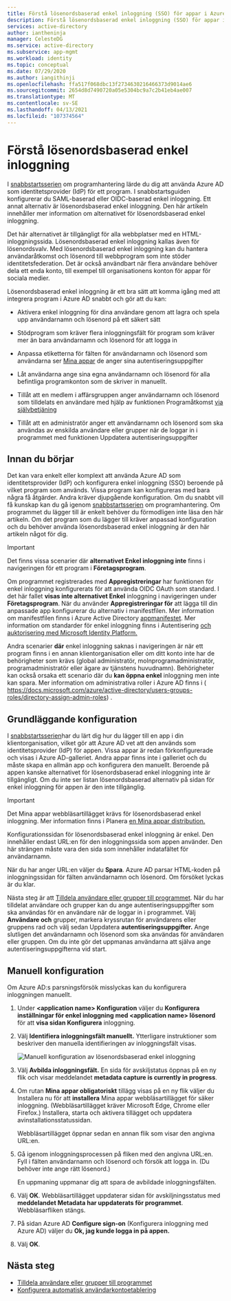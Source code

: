 ```yaml
---
title: Förstå lösenordsbaserad enkel inloggning (SSO) för appar i Azure Active Directory
description: Förstå lösenordsbaserad enkel inloggning (SSO) för appar i Azure Active Directory
services: active-directory
author: iantheninja
manager: CelesteDG
ms.service: active-directory
ms.subservice: app-mgmt
ms.workload: identity
ms.topic: conceptual
ms.date: 07/29/2020
ms.author: iangithinji
ms.openlocfilehash: ffa517f068dbc13f2734630216466373d9014ae6
ms.sourcegitcommit: 2654d8d7490720a05e5304bc9a7c2b41eb4ae007
ms.translationtype: MT
ms.contentlocale: sv-SE
ms.lasthandoff: 04/13/2021
ms.locfileid: "107374564"
---
```

# <a name="understand-password-based-single-sign-on"></a>Förstå lösenordsbaserad enkel inloggning

I [snabbstartsserien](view-applications-portal.md) om programhantering lärde du dig att använda Azure AD som identitetsprovider (IdP) för ett program. I snabbstartsguiden konfigurerar du SAML-baserad eller OIDC-baserad enkel inloggning. Ett annat alternativ är lösenordsbaserad enkel inloggning. Den här artikeln innehåller mer information om alternativet för lösenordsbaserad enkel inloggning. 

Det här alternativet är tillgängligt för alla webbplatser med en HTML-inloggningssida. Lösenordsbaserad enkel inloggning kallas även för lösenordsvalv. Med lösenordsbaserad enkel inloggning kan du hantera användaråtkomst och lösenord till webbprogram som inte stöder identitetsfederation. Det är också användbart när flera användare behöver dela ett enda konto, till exempel till organisationens konton för appar för sociala medier.

Lösenordsbaserad enkel inloggning är ett bra sätt att komma igång med att integrera program i Azure AD snabbt och gör att du kan:

- Aktivera enkel inloggning för dina användare genom att lagra och spela upp användarnamn och lösenord på ett säkert sätt

- Stödprogram som kräver flera inloggningsfält för program som kräver mer än bara användarnamn och lösenord för att logga in

- Anpassa etiketterna för fälten för användarnamn och lösenord som användarna ser [Mina appar](../user-help/my-apps-portal-end-user-access.md) de anger sina autentiseringsuppgifter

- Låt användarna ange sina egna användarnamn och lösenord för alla befintliga programkonton som de skriver in manuellt.

- Tillåt att en medlem i affärsgruppen anger användarnamn och lösenord som tilldelats en användare med hjälp av funktionen Programåtkomst [via självbetjäning](./manage-self-service-access.md)

-   Tillåt att en administratör anger ett användarnamn och lösenord som ska användas av enskilda användare eller grupper när de loggar in i programmet med funktionen Uppdatera autentiseringsuppgifter 

## <a name="before-you-begin"></a>Innan du börjar

Det kan vara enkelt eller komplext att använda Azure AD som identitetsprovider (IdP) och konfigurera enkel inloggning (SSO) beroende på vilket program som används. Vissa program kan konfigureras med bara några få åtgärder. Andra kräver djupgående konfiguration. Om du snabbt vill få kunskap kan du gå igenom [snabbstartsserien](view-applications-portal.md) om programhantering. Om programmet du lägger till är enkelt behöver du förmodligen inte läsa den här artikeln. Om det program som du lägger till kräver anpassad konfiguration och du behöver använda lösenordsbaserad enkel inloggning är den här artikeln något för dig.

> [!IMPORTANT] 
> Det finns vissa scenarier där **alternativet Enkel inloggning inte** finns i navigeringen för ett program i **Företagsprogram**. 
>
> Om programmet registrerades med **Appregistreringar** har funktionen för enkel inloggning konfigurerats för att använda OIDC OAuth som standard. I det här fallet **visas inte alternativet Enkel** inloggning i navigeringen under **Företagsprogram**. När du använder **Appregistreringar för** att lägga till din anpassade app konfigurerar du alternativ i manifestfilen. Mer information om manifestfilen finns i Azure Active Directory [appmanifestet](../develop/reference-app-manifest.md). Mer information om standarder för enkel inloggning finns i Autentisering [och auktorisering med Microsoft Identity Platform.](../develop/authentication-vs-authorization.md#authentication-and-authorization-using-the-microsoft-identity-platform) 
>
> Andra scenarier **där** enkel inloggning saknas i navigeringen är när ett program finns i en annan klientorganisation eller om ditt konto inte har de behörigheter som krävs (global administratör, molnprogramadministratör, programadministratör eller ägare av tjänstens huvudnamn). Behörigheter kan också orsaka ett scenario där du **kan öppna enkel** inloggning men inte kan spara. Mer information om administrativa roller i Azure AD finns i ( https://docs.microsoft.com/azure/active-directory/users-groups-roles/directory-assign-admin-roles) .


## <a name="basic-configuration"></a>Grundläggande konfiguration

I [snabbstartsserien](view-applications-portal.md)har du lärt dig hur du lägger till en app i din klientorganisation, vilket gör att Azure AD vet att den används som identitetsprovider (IdP) för appen. Vissa appar är redan förkonfigurerade och visas i Azure AD-galleriet. Andra appar finns inte i galleriet och du måste skapa en allmän app och konfigurera den manuellt. Beroende på appen kanske alternativet för lösenordsbaserad enkel inloggning inte är tillgängligt. Om du inte ser listan lösenordsbaserad alternativ på sidan för enkel inloggning för appen är den inte tillgänglig.

> [!IMPORTANT]
> Det Mina appar webbläsartillägget krävs för lösenordsbaserad enkel inloggning. Mer information finns i Planera [en Mina appar distribution.](my-apps-deployment-plan.md)

Konfigurationssidan för lösenordsbaserad enkel inloggning är enkel. Den innehåller endast URL:en för den inloggningssida som appen använder. Den här strängen måste vara den sida som innehåller indatafältet för användarnamn.

När du har anger URL:en väljer du **Spara**. Azure AD parsar HTML-koden på inloggningssidan för fälten användarnamn och lösenord. Om försöket lyckas är du klar.
 
Nästa steg är att [Tilldela användare eller grupper till programmet](./assign-user-or-group-access-portal.md). När du har tilldelat användare och grupper kan du ange autentiseringsuppgifter som ska användas för en användare när de loggar in i programmet. Välj **Användare och** grupper, markera kryssrutan för användarens eller gruppens rad och välj sedan Uppdatera **autentiseringsuppgifter.** Ange slutligen det användarnamn och lösenord som ska användas för användaren eller gruppen. Om du inte gör det uppmanas användarna att själva ange autentiseringsuppgifterna vid start.
 

## <a name="manual-configuration"></a>Manuell konfiguration

Om Azure AD:s parsningsförsök misslyckas kan du konfigurera inloggningen manuellt.

1. Under **\<application name> Konfiguration** väljer du **Konfigurera inställningar för enkel inloggning med \<application name> lösenord** för att **visa sidan Konfigurera** inloggning. 

2. Välj **Identifiera inloggningsfält manuellt.** Ytterligare instruktioner som beskriver den manuella identifieringen av inloggningsfält visas.

   ![Manuell konfiguration av lösenordsbaserad enkel inloggning](./media/configure-password-single-sign-on/password-configure-sign-on.png)
3. Välj **Avbilda inloggningsfält.** En sida för avskiljstatus öppnas på en ny flik och visar meddelandet **metadata capture is currently in progress**.

4. Om rutan **Mina appar obligatoriskt** tillägg visas på en  ny flik väljer du Installera nu för att **installera** Mina appar webbläsartillägget för säker inloggning. (Webbläsartillägget kräver Microsoft Edge, Chrome eller Firefox.) Installera, starta och aktivera tillägget och uppdatera avinstallationsstatussidan.

   Webbläsartillägget öppnar sedan en annan flik som visar den angivna URL:en.
5. Gå igenom inloggningsprocessen på fliken med den angivna URL:en. Fyll i fälten användarnamn och lösenord och försök att logga in. (Du behöver inte ange rätt lösenord.)

   En uppmaning uppmanar dig att spara de avbildade inloggningsfälten.
6. Välj **OK**. Webbläsartillägget uppdaterar sidan för avskiljningsstatus med **meddelandet Metadata har uppdaterats för programmet**. Webbläsarfliken stängs.

7. På sidan Azure AD **Configure sign-on** (Konfigurera inloggning med Azure AD) väljer du **Ok, jag kunde logga in på appen.**

8. Välj **OK**.

## <a name="next-steps"></a>Nästa steg

- [Tilldela användare eller grupper till programmet](./assign-user-or-group-access-portal.md)
- [Konfigurera automatisk användarkontoetablering](../app-provisioning/configure-automatic-user-provisioning-portal.md)
